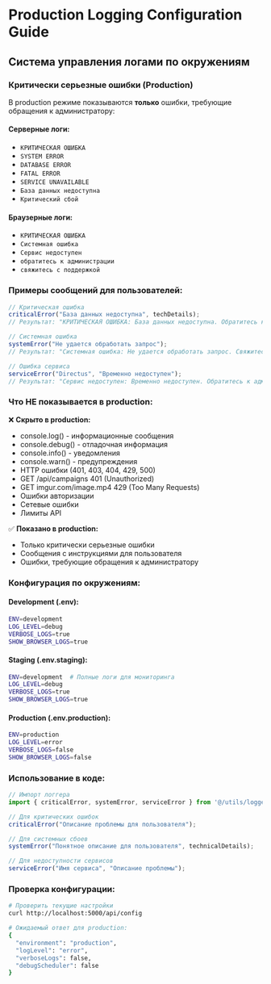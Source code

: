 # Production Logging Configuration Guide

## Система управления логами по окружениям

### Критически серьезные ошибки (Production)

В production режиме показываются **только** ошибки, требующие обращения к администратору:

#### Серверные логи:
- `КРИТИЧЕСКАЯ ОШИБКА`
- `SYSTEM ERROR`
- `DATABASE ERROR` 
- `FATAL ERROR`
- `SERVICE UNAVAILABLE`
- `База данных недоступна`
- `Критический сбой`

#### Браузерные логи:
- `КРИТИЧЕСКАЯ ОШИБКА`
- `Системная ошибка`
- `Сервис недоступен`
- `обратитесь к администрации`
- `свяжитесь с поддержкой`

### Примеры сообщений для пользователей:

```javascript
// Критическая ошибка
criticalError("База данных недоступна", techDetails);
// Результат: "КРИТИЧЕСКАЯ ОШИБКА: База данных недоступна. Обратитесь к администрации."

// Системная ошибка
systemError("Не удается обработать запрос");
// Результат: "Системная ошибка: Не удается обработать запрос. Свяжитесь с поддержкой."

// Ошибка сервиса
serviceError("Directus", "Временно недоступен");
// Результат: "Сервис недоступен: Временно недоступен. Обратитесь к администрации."
```

### Что НЕ показывается в production:

❌ **Скрыто в production:**
- console.log() - информационные сообщения
- console.debug() - отладочная информация
- console.info() - уведомления
- console.warn() - предупреждения
- HTTP ошибки (401, 403, 404, 429, 500)
- GET /api/campaigns 401 (Unauthorized)
- GET imgur.com/image.mp4 429 (Too Many Requests)
- Ошибки авторизации
- Сетевые ошибки
- Лимиты API

✅ **Показано в production:**
- Только критически серьезные ошибки
- Сообщения с инструкциями для пользователя
- Ошибки, требующие обращения к администратору

### Конфигурация по окружениям:

#### Development (.env):
```bash
ENV=development
LOG_LEVEL=debug
VERBOSE_LOGS=true
SHOW_BROWSER_LOGS=true
```

#### Staging (.env.staging):
```bash
ENV=development  # Полные логи для мониторинга
LOG_LEVEL=debug
VERBOSE_LOGS=true
SHOW_BROWSER_LOGS=true
```

#### Production (.env.production):
```bash
ENV=production
LOG_LEVEL=error
VERBOSE_LOGS=false
SHOW_BROWSER_LOGS=false
```

### Использование в коде:

```javascript
// Импорт логгера
import { criticalError, systemError, serviceError } from '@/utils/logger';

// Для критических ошибок
criticalError("Описание проблемы для пользователя");

// Для системных сбоев
systemError("Понятное описание для пользователя", technicalDetails);

// Для недоступности сервисов
serviceError("Имя сервиса", "Описание проблемы");
```

### Проверка конфигурации:

```bash
# Проверить текущие настройки
curl http://localhost:5000/api/config

# Ожидаемый ответ для production:
{
  "environment": "production",
  "logLevel": "error",
  "verboseLogs": false,
  "debugScheduler": false
}
```